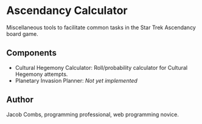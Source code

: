 # Ascendancy Calculator

Miscellaneous tools to facilitate common tasks in the Star Trek Ascendancy board game.

## Components

* Cultural Hegemony Calculator: Roll/probability calculator for Cultural Hegemony attempts.
* Planetary Invasion Planner: *Not yet implemented*

## Author

Jacob Combs, programming professional, web programming novice.